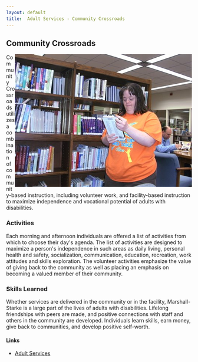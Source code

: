 ```yaml
---
layout: default
title:  Adult Services - Community Crossroads
---
```

## Community Crossroads
<div class="five columns" style="float: right;">
  <a href="#" class="th"><img src="/images/adult/cc_library.jpg"></a>
</div>
Community Crossroads utilizes a combination of community-based instruction, including volunteer work, and facility-based instruction to maximize independence and vocational potential of adults with disabilities.

### Activities
Each morning and afternoon individuals are offered a list of activities from which to choose their day's agenda. The list of activities are designed to maximize a person's independence in such areas as daily living, personal health and safety, socialization, communication, education, recreation, work attitudes and skills exploration. The volunteer activities emphasize the value of giving back to the community as well as placing an emphasis on becoming a valued member of their community.

### Skills Learned
Whether services are delivered in the community or in the facility, Marshall-Starke is a large part of the lives of adults with disabilities. Lifelong friendships with peers are made, and positive connections with staff and others in the community are developed. Individuals learn skills, earn money, give back to communities, and develop positive self-worth.

#### Links
*  [Adult Services](/services/adult.html)
